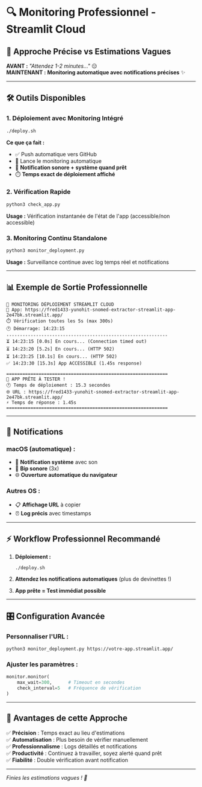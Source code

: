 # 🔍 **Monitoring Professionnel - Streamlit Cloud**

## 🎯 **Approche Précise vs Estimations Vagues**

**AVANT :** *"Attendez 1-2 minutes..."* 😑  
**MAINTENANT :** **Monitoring automatique avec notifications précises** ✨

---

## 🛠️ **Outils Disponibles**

### 1. **Déploiement avec Monitoring Intégré**
```bash
./deploy.sh
```
**Ce que ça fait :**
- ✅ Push automatique vers GitHub
- 🔄 Lance le monitoring automatique 
- 🔔 **Notification sonore + système quand prêt**
- ⏱️ **Temps exact de déploiement affiché**

### 2. **Vérification Rapide**
```bash
python3 check_app.py
```
**Usage :** Vérification instantanée de l'état de l'app (accessible/non accessible)

### 3. **Monitoring Continu Standalone**
```bash
python3 monitor_deployment.py
```
**Usage :** Surveillance continue avec log temps réel et notifications

---

## 📊 **Exemple de Sortie Professionnelle**

```
🔄 MONITORING DÉPLOIEMENT STREAMLIT CLOUD
📱 App: https://fred1433-yunohit-snomed-extractor-streamlit-app-2e47bk.streamlit.app/
⏱️ Vérification toutes les 5s (max 300s)
🕐 Démarrage: 14:23:15
------------------------------------------------------------
⏳ 14:23:15 [0.0s] En cours... (Connection timed out)
⏳ 14:23:20 [5.2s] En cours... (HTTP 502)
⏳ 14:23:25 [10.1s] En cours... (HTTP 502)
✅ 14:23:30 [15.3s] App ACCESSIBLE (1.45s response)

============================================================
🎉 APP PRÊTE À TESTER !
🕐 Temps de déploiement : 15.3 secondes
🌐 URL : https://fred1433-yunohit-snomed-extractor-streamlit-app-2e47bk.streamlit.app/
⚡ Temps de réponse : 1.45s
============================================================
```

---

## 🎵 **Notifications**

### **macOS (automatique) :**
- 🔔 **Notification système** avec son 
- 📢 **Bip sonore** (3x)
- 🌐 **Ouverture automatique du navigateur**

### **Autres OS :**
- 📋 **Affichage URL** à copier
- ⏰ **Log précis** avec timestamps

---

## ⚡ **Workflow Professionnel Recommandé**

1. **Déploiement :**
   ```bash
   ./deploy.sh
   ```

2. **Attendez les notifications automatiques** (plus de devinettes !)

3. **App prête = Test immédiat possible**

---

## 🎛️ **Configuration Avancée**

### **Personnaliser l'URL :**
```bash
python3 monitor_deployment.py https://votre-app.streamlit.app/
```

### **Ajuster les paramètres :**
```python
monitor.monitor(
    max_wait=300,      # Timeout en secondes
    check_interval=5   # Fréquence de vérification
)
```

---

## 🎯 **Avantages de cette Approche**

✅ **Précision** : Temps exact au lieu d'estimations  
✅ **Automatisation** : Plus besoin de vérifier manuellement  
✅ **Professionnalisme** : Logs détaillés et notifications  
✅ **Productivité** : Continuez à travailler, soyez alerté quand prêt  
✅ **Fiabilité** : Double vérification avant notification  

---

*Finies les estimations vagues ! 🎉* 
